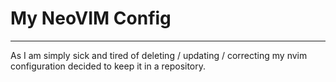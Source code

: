 # My NeoVIM Config
---
As I am simply sick and tired of deleting / updating / correcting my nvim configuration decided to keep it in a repository.
